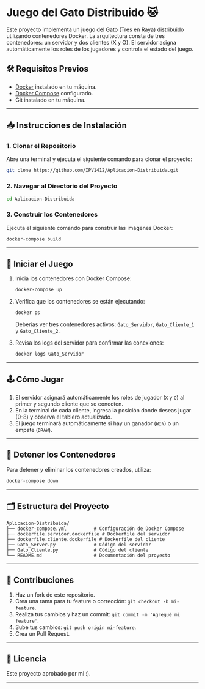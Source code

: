 # Juego del Gato Distribuido 🐱

Este proyecto implementa un juego del Gato (Tres en Raya) distribuido utilizando contenedores Docker.
La arquitectura consta de tres contenedores: un servidor y dos clientes (X y O). 
El servidor asigna automáticamente los roles de los jugadores y controla el estado del juego.

## 🛠 Requisitos Previos

- [Docker](https://www.docker.com/get-started) instalado en tu máquina.
- [Docker Compose](https://docs.docker.com/compose/install/) configurado.
- Git instalado en tu máquina.

---

## 📥 Instrucciones de Instalación

### 1. Clonar el Repositorio
Abre una terminal y ejecuta el siguiente comando para clonar el proyecto:
```bash
git clone https://github.com/IPV1412/Aplicacion-Distribuida.git
```

### 2. Navegar al Directorio del Proyecto
```bash
cd Aplicacion-Distribuida
```

### 3. Construir los Contenedores
Ejecuta el siguiente comando para construir las imágenes Docker:
```bash
docker-compose build
```

---

## 🚀 Iniciar el Juego

1. Inicia los contenedores con Docker Compose:
   ```bash
   docker-compose up
   ```

2. Verifica que los contenedores se están ejecutando:
   ```bash
   docker ps
   ```
   Deberías ver tres contenedores activos: `Gato_Servidor`, `Gato_Cliente_1` y `Gato_Cliente_2`.

3. Revisa los logs del servidor para confirmar las conexiones:
   ```bash
   docker logs Gato_Servidor
   ```

---

## 🕹 Cómo Jugar

1. El servidor asignará automáticamente los roles de jugador (`X` y `O`) al primer y segundo cliente que se conecten.
2. En la terminal de cada cliente, ingresa la posición donde deseas jugar (0-8) y observa el tablero actualizado.
3. El juego terminará automáticamente si hay un ganador (`WIN`) o un empate (`DRAW`).

---

## 🧹 Detener los Contenedores
Para detener y eliminar los contenedores creados, utiliza:
```bash
docker-compose down
```

---

## 🗂 Estructura del Proyecto

```
Aplicacion-Distribuida/
├── docker-compose.yml          # Configuración de Docker Compose
├── dockerfile.servidor.dockerfile # Dockerfile del servidor
├── dockerfile.cliente.dockerfile # Dockerfile del cliente
├── Gato_Server.py              # Código del servidor
├── Gato_Cliente.py             # Código del cliente
└── README.md                   # Documentación del proyecto
```

---

## 🤝 Contribuciones

1. Haz un fork de este repositorio.
2. Crea una rama para tu feature o corrección: `git checkout -b mi-feature`.
3. Realiza tus cambios y haz un commit: `git commit -m 'Agregué mi feature'`.
4. Sube tus cambios: `git push origin mi-feature`.
5. Crea un Pull Request.

---

## 📄 Licencia

Este proyecto aprobado por mi :).

---


